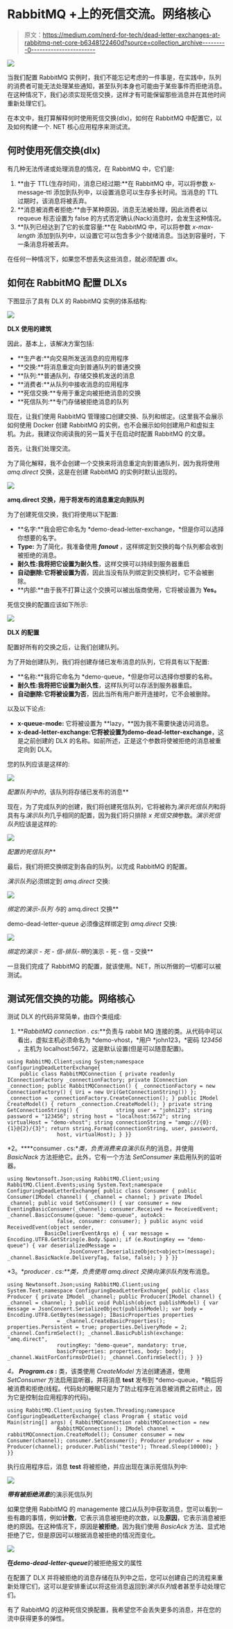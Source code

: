 # RabbitMQ +上的死信交流。网络核心

> 原文：<https://medium.com/nerd-for-tech/dead-letter-exchanges-at-rabbitmq-net-core-b6348122460d?source=collection_archive---------0----------------------->

![](img/6b162305812441219b2fa8af0ab32f68.png)

当我们配置 RabbitMQ 实例时，我们不能忘记考虑的一件事是，在实践中，队列的消费者可能无法处理某些通知，甚至队列本身也可能由于某些事件而拒绝消息。在这种情况下，我们必须实现死信交换，这样才有可能保留那些消息并在其他时间重新处理它们。

在本文中，我打算解释何时使用死信交换(dlx)，如何在 RabbitMQ 中配置它，以及如何构建一个. NET 核心应用程序来测试流。

## 何时使用死信交换(dlx)

有几种无法传递或处理消息的情况，在 RabbitMQ 中，它们是:

1.  **由于 TTL(生存时间)，消息已经过期:**在 RabbitMQ 中，可以将参数 x-message-ttl 添加到队列中，以设置消息可以生存多长时间。当消息的 TTL 过期时，该消息将被丢弃。
2.  **消息被消费者拒绝:**由于某种原因，消息无法被处理，因此消费者以 requeue 标志设置为 false 的方式否定确认(Nack)消息时，会发生这种情况。
3.  **队列已经达到了它的长度容量:**在 RabbitMQ 中，可以将参数 *x-max-length* 添加到队列中，以设置它可以包含多少个就绪消息。当达到容量时，下一条消息将被丢弃。

在任何一种情况下，如果您不想丢失这些消息，就必须配置 dlx。

## 如何在 RabbitMQ 配置 DLXs

下图显示了具有 DLX 的 RabbitMQ 实例的体系结构:

![](img/745ebbcfe56f101db7c19175ce30019e.png)

**DLX 使用的建筑**

因此，基本上，该解决方案包括:

*   **生产者:**向交易所发送消息的应用程序
*   **交换:**将消息重定向到普通队列的普通交换
*   **队列:**普通队列，存储交换机发送的消息
*   **消费者:**从队列中接收消息的应用程序
*   **死信交换:**专用于重定向被拒绝消息的交换
*   **死信队列:**专门存储被拒绝消息的队列

现在，让我们使用 RabbitMQ 管理接口创建交换、队列和绑定。(这里我不会展示如何使用 Docker 创建 RabbitMQ 的实例，也不会展示如何创建用户和虚拟主机。为此，我建议你阅读我的另一篇关于在启动时配置 RabbitMQ 的文章。

首先，让我们处理交流。

为了简化解释，我不会创建一个交换来将消息重定向到普通队列，因为我将使用 *amq.direct* 交换，这是在创建 RabbitMQ 的实例时默认出现的。

![](img/9581ac6b25c463111aa0f6bbf0b28d43.png)

**amq.direct 交换，用于将发布的消息重定向到队列**

为了创建死信交换，我们将使用以下配置:

*   **名字:**我会把它命名为 *demo-dead-letter-exchange，*但是你可以选择你想要的名字。
*   **Type:** 为了简化，我准备使用 ***fanout*** ，这样绑定到交换的每个队列都会收到被拒绝的消息。
*   **耐久性:**我将把它设置为**耐久性**，这样交换可以持续到服务器重启
*   **自动删除:**它将被设置为**否**，因此当没有队列绑定到交换机时，它不会被删除。
*   **内部:**由于我不打算让这个交换可以被出版商使用，它将被设置为 **Yes。**

死信交换的配置应该如下所示:

![](img/19f4dd430f2389bb8aa2d8004e4ccfc5.png)

**DLX 的配置**

配置好所有的交换之后，让我们创建队列。

为了开始创建队列，我们将创建存储已发布消息的队列，它将具有以下配置:

*   **名称:**我将它命名为 *demo-queue，*但是你可以选择你想要的名称。
*   **耐久性:**我将把它设置为**耐久性**，这样队列可以存活到服务器重启。
*   **自动删除:**它将被设置为**否**，因此当所有用户断开连接时，它不会被删除。

以及以下论点:

*   **x-queue-mode:** 它将被设置为 **lazy，**因为我不需要快速访问消息。
*   **x-dead-letter-exchange:**它将被设置为**demo-dead-letter-exchange**，这是之前创建的 DLX 的名称。如前所述，正是这个参数将使被拒绝的消息被重定向到 DLX。

您的队列应该是这样的:

![](img/ddc10cd0dca8db2f0da28c77dd0dd033.png)

***配置*队列*中的*，该队列将存储已发布的消息**

现在，为了完成队列的创建，我们将创建死信队列，它将被称为*演示死信队列*和将具有与*演示队列*几乎相同的配置，因为我们将只排除 *x 死信交换*参数。*演示死信队列*应该是这样的:

![](img/543eea3840e60a03d704eaee58ebf040.png)

***配置*的死信*队列***

最后，我们将把交换绑定到各自的队列，以完成 RabbitMQ 的配置。

*演示队列*必须绑定到 *amq.direct* 交换:

![](img/12a267793544d0c69f485fb52201307e.png)

***绑定*的演示*-队列* *与*的 amq.direct 交换**

demo-dead-letter-queue 必须像这样绑定到 *amq.direct* 交换:

![](img/e5007e6188c031add4aa3c5cbf9a7aba.png)

***绑定*的演示 *-* 死 *-* 信*-排队*-*带*的演示 *-* 死 *-* 信 *-* 交换**

一旦我们完成了 RabbitMQ 的配置，就该使用。NET，所以所做的一切都可以被测试。

## 测试死信交换的功能。网络核心

测试 DLX 的代码非常简单，由四个类组成:

1.  ***RabbitMQ connection . cs*:**负责与 rabbit MQ 连接的类。从代码中可以看出，虚拟主机必须命名为 *demo-vhost，*用户 *john123，*密码 *123456* ，主机为 localhost:5672，这是默认设置(但是可以随意配置)。

```
using RabbitMQ.Client;using System;namespace ConfiguringDeadLetterExchange{
    public class RabbitMQConnection { private readonly IConnectionFactory _connectionFactory; private IConnection _connection; public RabbitMQConnection() { _connectionFactory = new ConnectionFactory() { Uri = new Uri(GetConnectionString()) }; _connection = _connectionFactory.CreateConnection(); } public IModel CreateModel() { return _connection.CreateModel(); } private string GetConnectionString() {            string user = "john123"; string password = "123456"; string host = "localhost:5672"; string virtualHost = "demo-vhost"; string connectionString = "amqp://{0}:{1}@{2}/{3}"; return string.Format(connectionString, user, password,
                host, virtualHost); } }}
```

*2。****consumer . cs:***类，负责消费来自*演示队列*的消息，并使用 *BasicNack* 方法拒绝它。此外，它有一个方法 *SetConsumer* 来启用队列的监听器。

```
using Newtonsoft.Json;using RabbitMQ.Client;using RabbitMQ.Client.Events;using System.Text;namespace ConfiguringDeadLetterExchange{ public class Consumer { public Consumer(IModel channel) { _channel = channel; } private IModel _channel; public void SetConsumer() { var consumer = new EventingBasicConsumer(_channel); consumer.Received += ReceivedEvent; _channel.BasicConsume(queue: "demo-queue", autoAck:
                false, consumer: consumer); } public async void ReceivedEvent(object sender,
            BasicDeliverEventArgs e) { var message = Encoding.UTF8.GetString(e.Body.Span); if (e.RoutingKey == "demo-queue") { var deserializedMessage =
                    JsonConvert.DeserializeObject<object>(message); _channel.BasicNack(e.DeliveryTag, false, false); } } }}
```

*3。****producer . cs*:**类，负责使用 *amq.direct* 交换向*演示队列*发布消息。

```
using Newtonsoft.Json;using RabbitMQ.Client;using System.Text;namespace ConfiguringDeadLetterExchange{ public class Producer { private IModel _channel; public Producer(IModel channel) { _channel = channel; } public void Publish(object publishModel) { var message = JsonConvert.SerializeObject(publishModel); var body = Encoding.UTF8.GetBytes(message); IBasicProperties properties 
                = _channel.CreateBasicProperties(); properties.Persistent = true; properties.DeliveryMode = 2; _channel.ConfirmSelect(); _channel.BasicPublish(exchange: "amq.direct",
                routingKey: "demo-queue", mandatory: true,
                basicProperties: properties, body: body); _channel.WaitForConfirmsOrDie(); _channel.ConfirmSelect(); } }}
```

*4。* ***Program.cs* :** 类，该类使用 *CreateModel* 方法创建通道，使用 *SetConsumer* 方法启用监听器，并将消息 **test** 发布到 *demo-queue，*稍后将被消费和拒绝(线程。代码处的睡眠只是为了防止程序在消息被消费之前终止，因为它是控制台应用程序的代码)。

```
using RabbitMQ.Client;using System.Threading;namespace ConfiguringDeadLetterExchange{ class Program { static void Main(string[] args) { RabbitMQConnection rabbitMQConnection = new
                RabbitMQConnection(); IModel channel = rabbitMQConnection.CreateModel(); Consumer consumer = new Consumer(channel); consumer.SetConsumer(); Producer producer = new Producer(channel); producer.Publish("teste"); Thread.Sleep(10000); } }}
```

执行应用程序后，消息 **test** 将被拒绝，并应出现在演示死信队列中:

![](img/4e4e60919765778ca8e27a25c90a51b1.png)

***带有被拒绝消息***的演示死信队列

如果您使用 RabbitMQ 的 managemente 接口从队列中获取消息，您可以看到一些有趣的事情，例如**计数**，它表示消息被拒绝的次数，以及**原因**，它表示消息被拒绝的原因。在这种情况下，原因是**被拒绝**，因为我们使用 *BasicAck* 方法、显式地拒绝了它，但是原因可以根据消息被拒绝的情况而变化。

![](img/e6bf5f359ce8f44a42ceba746e07f400.png)

**在*****demo-dead-letter-queue***的被拒绝报文的属性

在配置了 DLX 并将被拒绝的消息存储在队列中之后，您可以创建自己的流程来重新处理它们，这可以是安排重试以将这些消息返回到*演示队列*或者甚至手动处理它们。

有了 RabbitMQ 的这种死信交换配置，我希望您不会丢失更多的消息，并在您的流中获得更多的弹性。